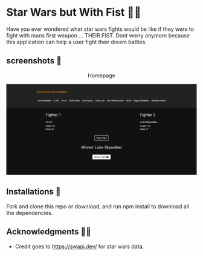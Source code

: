 # Star Wars but With Fist 🤜🏼

Have you ever wondered what star wars fights would be like if they were to fight with mans first weapon ... THEIR FIST.
Dont worry anymore because this application can help a user fight their dream battles.

## screenshots 📸

<div align="center">
 <p>Homepage</p>
 <img src="public/images/fight.png">
</div>

## Installations 💾

Fork and clone this repo or download, and run npm install to download all the dependencies.

## Acknowledgments 🤝🏼

- Credit goes to https://swapi.dev/ for star wars data.
